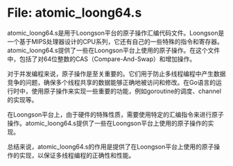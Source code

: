 # File: atomic_loong64.s

atomic_loong64.s是用于Loongson平台的原子操作汇编代码文件。Loongson是一个基于MIPS处理器设计的CPU系列，它还有自己的一些特殊的指令和寄存器。atomic_loong64.s提供了一些在Loongson平台上使用的原子操作。在这个文件中，包括了对64位整数的CAS（Compare-And-Swap）和增加操作。

对于并发编程来说，原子操作是至关重要的。它们用于防止多线程编程中产生数据竞争的问题，确保多个线程共享的数据能够正确地被访问和修改。在Go语言的运行时中，使用原子操作来实现一些重要的功能，例如goroutine的调度、channel的实现等。

在Loongson平台上，由于硬件的特殊性质，需要使用特定的汇编指令来进行原子操作。atomic_loong64.s提供了一些在Loongson平台上使用的原子操作的实现。

总结来说，atomic_loong64.s的作用是提供了在Loongson平台上使用的原子操作的实现，以保证多线程编程的正确性和性能。

